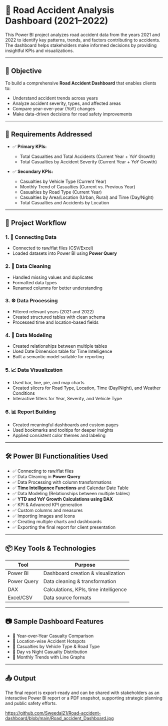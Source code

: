 # 🚧 Road Accident Analysis Dashboard (2021–2022)

This Power BI project analyzes road accident data from the years 2021 and 2022 to identify key patterns, trends, and factors contributing to accidents. The dashboard helps stakeholders make informed decisions by providing insightful KPIs and visualizations.

---

## 📌 Objective

To build a comprehensive **Road Accident Dashboard** that enables clients to:
- Understand accident trends across years
- Analyze accident severity, types, and affected areas
- Compare year-over-year (YoY) changes
- Make data-driven decisions for road safety improvements

---

## 🧾 Requirements Addressed

- ✅ **Primary KPIs:**
  - Total Casualties and Total Accidents (Current Year + YoY Growth)
  - Total Casualties by Accident Severity (Current Year + YoY Growth)

- ✅ **Secondary KPIs:**
  - Casualties by Vehicle Type (Current Year)
  - Monthly Trend of Casualties (Current vs. Previous Year)
  - Casualties by Road Type (Current Year)
  - Casualties by Area/Location (Urban, Rural) and Time (Day/Night)
  - Total Casualties and Accidents by Location

---

## 📂 Project Workflow

### 1. 🔗 Connecting Data
- Connected to raw/flat files (CSV/Excel)
- Loaded datasets into Power BI using **Power Query**

### 2. 🧹 Data Cleaning
- Handled missing values and duplicates
- Formatted data types
- Renamed columns for better understanding

### 3. ⚙️ Data Processing
- Filtered relevant years (2021 and 2022)
- Created structured tables with clean schema
- Processed time and location-based fields

### 4. 🧠 Data Modeling
- Created relationships between multiple tables
- Used Date Dimension table for Time Intelligence
- Built a semantic model suitable for reporting

### 5. 📈 Data Visualization
- Used bar, line, pie, and map charts
- Created slicers for Road Type, Location, Time (Day/Night), and Weather Conditions
- Interactive filters for Year, Severity, and Vehicle Type

### 6. 📊 Report Building
- Created meaningful dashboards and custom pages
- Used bookmarks and tooltips for deeper insights
- Applied consistent color themes and labeling

---

## 🛠 Power BI Functionalities Used

- ✅ Connecting to raw/flat files  
- ✅ Data Cleaning in **Power Query**  
- ✅ Data Processing with column transformations  
- ✅ **Time Intelligence Functions** and Calendar Date Table  
- ✅ Data Modeling (Relationships between multiple tables)  
- ✅ **YTD and YoY Growth Calculations using DAX**  
- ✅ KPI & Advanced KPI generation  
- ✅ Custom columns and measures  
- ✅ Importing Images and Icons  
- ✅ Creating multiple charts and dashboards  
- ✅ Exporting the final report for client presentation

---

## 📦 Key Tools & Technologies

| Tool        | Purpose                         |
|-------------|----------------------------------|
| Power BI    | Dashboard creation & visualization |
| Power Query | Data cleaning & transformation    |
| DAX         | Calculations, KPIs, time intelligence |
| Excel/CSV   | Data source formats               |

---

## 📷 Sample Dashboard Features

- 📌 Year-over-Year Casualty Comparison  
- 📍 Location-wise Accident Hotspots  
- 🚗 Casualties by Vehicle Type & Road Type  
- 🌙 Day vs Night Casualty Distribution  
- 📅 Monthly Trends with Line Graphs

---

## 📤 Output

The final report is export-ready and can be shared with stakeholders as an interactive Power BI report or a PDF snapshot, supporting strategic planning and public safety efforts.


https://github.com/Sweedal21/Road-accident-dashboard/blob/main/Road_accident_Dashboard.jpg
